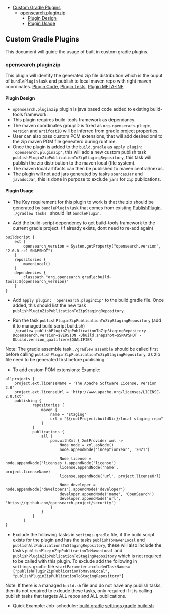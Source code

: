 - [Custom Gradle Plugins](#custom-gradle-plugins)
  - [opensearch.pluginzip](#opensearchpluginzip)
    - [Plugin Design](#plugin-design)
    - [Plugin Usage](#plugin-usage)

## Custom Gradle Plugins

This document will guide the usage of built in custom gradle plugins.

### opensearch.pluginzip

This plugin will identify the generated zip file distribution which is the ouput of `bundlePlugin` task and publish to local maven repo with right maven coordinates.
[Plugin Code](https://github.com/opensearch-project/OpenSearch/tree/main/buildSrc/src/main/java/org/opensearch/gradle/pluginzip), [Plugin Tests](https://github.com/opensearch-project/OpenSearch/tree/main/buildSrc/src/test/java/org/opensearch/gradle/pluginzip), [Plugin META-INF](https://github.com/opensearch-project/OpenSearch/blob/main/buildSrc/src/main/resources/META-INF/gradle-plugins/opensearch.pluginzip.properties)


#### Plugin Design

* `opensearch.pluginzip` plugin is java based code added to existing build-tools framework. 
* This plugin requires build-tools framework as dependancy.
* The maven coordinates groupID is fixed as `org.openserach.plugin`, `version` and `artifcatID` will be inferred from gradle project properties.
* User can also pass custom POM extensions, that will add desired xml to the zip maven POM file geneaterd during runtime.
* Once the plugin is added to the `build.gradle` as `apply plugin: 'opensearch.pluginzip'`, this will add a new custom publish task `publishPluginZipPublicationToZipStagingRepository`, this task will publish the zip distribution to the maven local (file system).
* The maven local artifacts can then be published to maven central/nexus.
* The plugin will not add jars generated by tasks `sourcesJar` and `javadocJar`, this is done in purpose to exclude `jars` for `zip` publications.

#### Plugin Usage

* The Key requirement for this plugin to work is that the zip should be generated by `bundlePlugin` task that comes from existing [PublishPlugin](https://github.com/opensearch-project/OpenSearch/blob/main/buildSrc/src/main/java/org/opensearch/gradle/PublishPlugin.java). 
`./gradlew tasks ` should list `bundlePlugin`.

* Add the build-script dependency to get build-tools framework to the current gradle project. (If already exists, dont need to re-add again)
```
buildscript {
    ext {
        opensearch_version = System.getProperty("opensearch.version", "2.0.0-rc1-SNAPSHOT")
    }
    repositories {
        mavenLocal()
    }
    dependencies {
        classpath "org.opensearch.gradle:build-tools:${opensearch_version}"
    }
}
```

* Add `apply plugin: 'opensearch.pluginzip'` to the build.gradle file.
Once added, this should list the new task `publishPluginZipPublicationToZipStagingRepository`.

* Run the task `publishPluginZipPublicationToZipStagingRepository` (add it to managed build script build.sh)  
```./gradlew publishPluginZipPublicationToZipStagingRepository -Dopensearch.version=$VERSION -Dbuild.snapshot=$SNAPSHOT -Dbuild.version_qualifier=$QUALIFIER```

Note: The gradle assemble task `./gradlew assemble` should be called first before calling `publishPluginZipPublicationToZipStagingRepository`, as zip file need to be generated first before publishing.

* To add custom POM extensions: 
Example: 
```
allprojects {
    project.ext.licenseName = 'The Apache Software License, Version 2.0'
    project.ext.licenseUrl = 'http://www.apache.org/licenses/LICENSE-2.0.txt'
    publishing {
            repositories {
                maven {
                    name = 'staging'
                    url = "${rootProject.buildDir}/local-staging-repo"
                }
            }
            publications {
                all {
                    pom.withXml { XmlProvider xml ->
                        Node node = xml.asNode()
                        node.appendNode('inceptionYear', '2021')

                        Node license = node.appendNode('licenses').appendNode('license')
                        license.appendNode('name', project.licenseName)
                        license.appendNode('url', project.licenseUrl)

                        Node developer = node.appendNode('developers').appendNode('developer')
                        developer.appendNode('name', 'OpenSearch')
                        developer.appendNode('url', 'https://github.com/opensearch-project/security')
                    }
                }
            }
        }
}
```

* Exclude the following tasks in `settings.gradle` file, if the build script exists for the plugin and has the tasks `publishToMavenLocal` and `publishAllPublicationsToStagingRepository`, these will also include the tasks `publishPluginZipPublicationToMavenLocal` and `publishPluginZipPublicationToStagingRepository` which is not required to be called with this plugin.
To exclude add the following in `settings.gradle` file ```startParameter.excludedTaskNames=["publishPluginZipPublicationToMavenLocal", "publishPluginZipPublicationToStagingRepository"]```

Note: If there is a managed `build.sh` file and do not have any publish tasks, then its not required to exlcude these tasks, only required if it is calling publish tasks that targets ALL repos and ALL publications.

* Quick Example:
Job-scheduler:
[build.gradle](https://github.com/prudhvigodithi/job-scheduler/blob/gradleplugin/build.gradle#L33)
[settings.gradle](https://github.com/prudhvigodithi/job-scheduler/blob/gradleplugin/settings.gradle#L13)
[build.sh](https://github.com/prudhvigodithi/job-scheduler/blob/gradleplugin/scripts/build.sh#L80)
